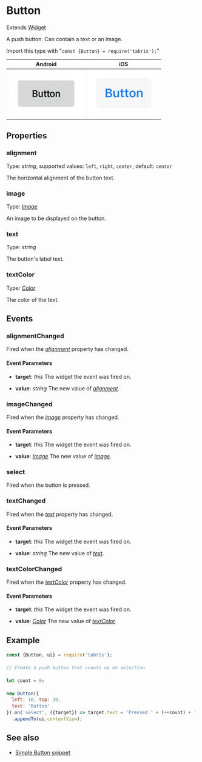 ---
---
# Button

Extends [Widget](Widget.md)

A push button. Can contain a text or an image.

Import this type with "`const {Button} = require('tabris');`"

Android | iOS
--- | ---
![Button on Android](img/android/Button.png) | ![Button on iOS](img/ios/Button.png)

## Properties

### alignment


Type: *string*, supported values: `left`, `right`, `center`, default: `center`

The horizontal alignment of the button text.

### image


Type: *[Image](../types.md#image)*

An image to be displayed on the button.

### text


Type: *string*

The button's label text.

### textColor


Type: *[Color](../types.md#color)*

The color of the text.


## Events

### alignmentChanged

Fired when the [*alignment*](#alignment) property has changed.

#### Event Parameters 
- **target**: *this*
    The widget the event was fired on.

- **value**: *string*
    The new value of [*alignment*](#alignment).


### imageChanged

Fired when the [*image*](#image) property has changed.

#### Event Parameters 
- **target**: *this*
    The widget the event was fired on.

- **value**: *[Image](../types.md#image)*
    The new value of [*image*](#image).


### select

Fired when the button is pressed.
### textChanged

Fired when the [*text*](#text) property has changed.

#### Event Parameters 
- **target**: *this*
    The widget the event was fired on.

- **value**: *string*
    The new value of [*text*](#text).


### textColorChanged

Fired when the [*textColor*](#textColor) property has changed.

#### Event Parameters 
- **target**: *this*
    The widget the event was fired on.

- **value**: *[Color](../types.md#color)*
    The new value of [*textColor*](#textColor).





## Example
```js
const {Button, ui} = require('tabris');

// Create a push button that counts up on selection

let count = 0;

new Button({
  left: 10, top: 10,
  text: 'Button'
}).on('select', ({target}) => target.text = 'Pressed ' + (++count) + ' times')
  .appendTo(ui.contentView);
```
## See also

- [Simple Button snippet](https://github.com/eclipsesource/tabris-js/tree/v2.4.1/snippets/button.js)
